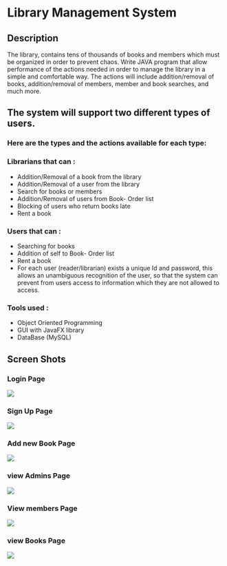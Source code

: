 # Library Management System
<!-- ## Project Demo -->
## Description
<p>
 The library, contains tens of thousands of books and members which must be organized in
order to prevent chaos. Write JAVA program that allow performance of the actions needed
in order to manage the library in a simple and comfortable way. The actions will include
addition/removal of books, addition/removal of members, member and book searches, and
much more.
 </p>
<h2> The system will support two different types of users.</h2>
<h3>Here are the types and the actions available for each type: </h3>
<h3>Librarians that can :</h3>
<ul>
  <li>Addition/Removal of a book from the library</li> 
  <li>Addition/Removal of a user from the library</li>
  <li>Search for books or members</li>
  <li>Addition/Removal of users from Book- Order list</li>
  <li>Blocking of users who return books late</li>
  <li>Rent a book</li>
 </ul>
 <h3>Users that can : </h3>
 <ul>
<li>Searching for books</li>
<li>Addition of self to Book- Order list</li>
<li> Rent a book</li>
<li>For each user (reader/librarian) exists a unique Id and password, this allows an
unambiguous recognition of the user, so that the system can prevent from users
access to information which they are not allowed to access.</li>
  
  </ul>
<h3>Tools used : </h3>
<ul>
 <li>Object Oriented Programming</li>
 <li>GUI with JavaFX library</li>
 <li>DataBase (MySQL)</li>
 </ul>
 <h2>Screen Shots </h2>
 <h3>Login Page</h3>
 <img src="https://github.com/AhmdSobhy/LibraryAssistant/blob/master/ScreenShots/Login Page.png">
  <h3>Sign Up Page</h3>
 <img src="https://github.com/AhmdSobhy/LibraryAssistant/blob/master/ScreenShots/SignUp page.png">
 
   <h3>Add new Book Page</h3>
 <img src="https://github.com/AhmdSobhy/LibraryAssistant/blob/master/ScreenShots/Add Book PAge.png">
 
   <h3>view Admins Page</h3>
 <img src="https://github.com/AhmdSobhy/LibraryAssistant/blob/master/ScreenShots/view Admins Page.png">
  
  
   <h3>View members Page</h3>
 <img src="https://github.com/AhmdSobhy/LibraryAssistant/blob/master/ScreenShots/view members page.png">
 
   <h3>view Books Page</h3>
 <img src="https://github.com/AhmdSobhy/LibraryAssistant/blob/master/ScreenShots/view books page.png">
 

 
 

